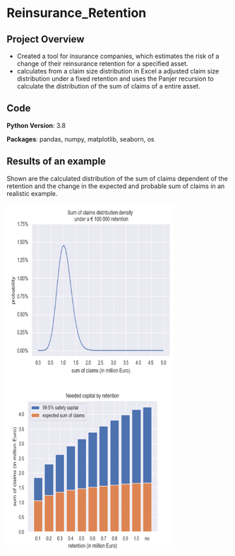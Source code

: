 # Reinsurance_Retention

## Project Overview
* Created a tool for insurance companies, which estimates the risk of a change of their reinsurance retention for a specified asset. 
* calculates from a claim size distribution in Excel a adjusted claim size distribution under a fixed retention and uses the Panjer recursion to calculate the distribution of the sum of claims of a entire asset.

## Code
**Python Version**: 3.8

**Packages**: pandas, numpy, matplotlib, seaborn, os

## Results of an example
Shown are the calculated distribution of the sum of claims dependent of the retention and the change in the expected and probable sum of claims in an realistic example.

<img align="left" width="380" height="400" src="https://raw.githubusercontent.com/Olhaau/Reinsurance_retention/master/SumOfClaims.gif">
<img align="left" width="380" height="385" src="https://raw.githubusercontent.com/Olhaau/Reinsurance_retention/master/EstimatedSafetyCapital.png">
